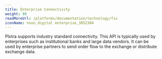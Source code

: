 ```yaml
---
title: Enterprise Connectivity
weight: 80
readMoreUrl: /platforms/documentation/technology/fix
iconName: noun_digital enterprise_3852304
---
```


Plxtra supports industry standard connectivity. This API is typically used by enterprises such as institutional banks and large data vendors. It can be used by enterprise partners to send order flow to the exchange or distribute exchange data.
